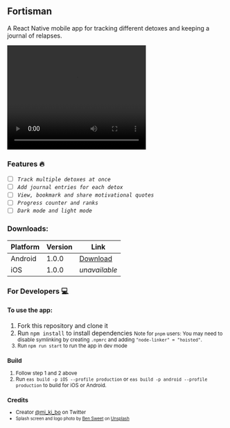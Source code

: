 ## Fortisman

A React Native mobile app for tracking different detoxes and keeping a journal of relapses.

<video width="320" height="240" controls>
  <source src="/blob/main/demo.mp4" type="video/mp4">
  Your browser does not support the video tag.
</video>


### Features :fire:

- [ ] _`Track multiple detoxes at once`_
- [ ] _`Add journal entries for each detox`_
- [ ] _`View, bookmark and share motivational quotes`_
- [ ] _`Progress counter and ranks`_
- [ ] _`Dark mode and light mode`_

### Downloads:
| Platform | Version | Link
| -------- | ------- | --------------------------------------------------------------------------------------------------------------------------- |
| Android | 1.0.0 | [Download](https://expo.dev/artifacts/eas/pmepMNGFPAkjgJr96JHxTn.apk)| 
| iOS | 1.0.0 | <i>unavailable</i>|

<!-- > Note: You can only run the iOS build in a simulator or a jailbroken iphone -->

### For Developers :computer:
<!-- #### Contributing -->

#### To use the app:

1. Fork this repository and clone it
2. Run `npm install` to install dependencies
   <small>Note for `pnpm` users: You may need to disable symlinking by creating `.npmrc` and adding `"node-linker" = "hoisted"`.
3. Run `npm run start` to run the app in dev mode

### Build
1. Follow step 1 and 2 above
2. Run `eas build -p iOS --profile production` or `eas build -p android --profile production` to build for iOS or Android.

### Credits
- Creator [@mi_ki_bo](https://twitter.com/mi_ki_bo) on Twitter
- <small>Splash screen and logo photo by <a href="https://unsplash.com/@benjaminsweet?utm_source=unsplash&utm_medium=referral&utm_content=creditCopyText">Ben Sweet</a> on <a href="https://unsplash.com/photos/2LowviVHZ-E?utm_source=unsplash&utm_medium=referral&utm_content=creditCopyText">Unsplash</a></small>